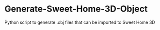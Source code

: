 # Generate-Sweet-Home-3D-Object
Python script to generate .obj files that can be imported to Sweet Home 3D
